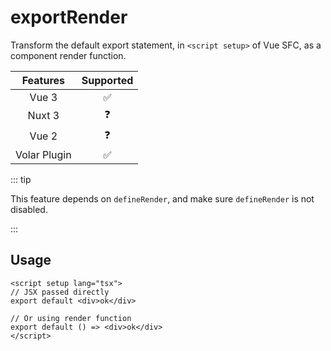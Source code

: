 # exportRender

<StabilityLevel level="experimental" />

Transform the default export statement, in `<script setup>` of Vue SFC, as a component render function.

|   Features   |     Supported      |
| :----------: | :----------------: |
|    Vue 3     | :white_check_mark: |
|    Nuxt 3    |     :question:     |
|    Vue 2     |     :question:     |
| Volar Plugin | :white_check_mark: |

::: tip

This feature depends on `defineRender`, and make sure `defineRender` is not disabled.

:::

## Usage

```vue
<script setup lang="tsx">
// JSX passed directly
export default <div>ok</div>

// Or using render function
export default () => <div>ok</div>
</script>
```

